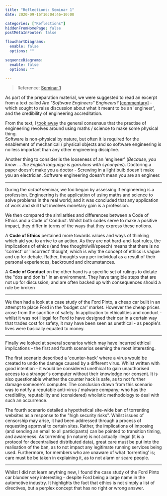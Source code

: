 ```yaml
---
title: "Reflections: Seminar 1"
date: 2020-09-16T16:04:46+10:00

categories: ["Reflections"]
hiddenFromHomePage: false
postMetaInFooter: false

flowchartDiagrams:
  enable: false
  options: ""

sequenceDiagrams: 
  enable: false
  options: ""

---
```


> Reference: [Seminar 1](../../seminars/week1)

As part of the preparation material, we were suggested to read an excerpt from a text called _Are "Software Engineers" Engineers?_ [[commentary](../../seminars/reading-are-software-engineers-engineers)] - which sought to raise discussion about what it meant to be an 'engineer', and the credibility of engineering accreditation.  

From the text, I [took away](../../seminars/reading-are-software-engineers-engineers) the general consensus that the practise of engineering revolves around using maths / science to make some physical thing.  
Software is non-physical by nature, but often it is required for the enablement of  mechanical / physical objects and so software engineering is no less important than any other engineering discipline.

Another thing to consider is the looseness of an 'engineer' (_Because, you know ... the English language is garrulous with synonyms_). Doctoring a paper doesn't make you a doctor - Screwing in a light bulb doesn't make you an electrician. Software engineering doesn't mean you are an engineer.

---

During the _actual_ seminar, we too began by assessing if engineering is a profession. Engineering is the application of using maths and science to solve problems in the real world; and it was concluded that any application of work and skill that involves monetary gain is a profession.

We then compared the similarities and differences between a Code of Ethics and a Code of Conduct. Whilst both codes serve to make a positive impact, they differ in terms of the ways that they express these notions.

A **Code of Ethics** pertained more towards values and ways of thinking which aid you to arrive to an action. As they are not hard-and-fast rules, the implications of ethics (and free thought/will/speech) means that there is no 'correct' or 'incorrect' thought, which is why the concept of ethics is vague and up for debate. Rather, thoughts vary per individual as a result of their personal experiences, backround and circumstances.

A **Code of Conduct** on the other hand is a specific set of rulings to dictate the "dos and don'ts" in an environment. They have tangible steps that are not up for discussion; and are often backed up with consequences should a rule be broken

---

We then had a look at a case study of the Ford Pinto, a cheap car built in an attempt to place Ford in the 'budget car' market. However the cheap prices arose from the sacrifice of safety. In application to ethicalities and conduct - whilst it was not illegal for Ford to have designed their car in a certain way that trades cost for safety, it may have been seen as unethical - as people's lives were basically equated to money.

---

Finally we looked at several scenarios which may have incurred ethical implications - the first and fourth scenarios seeming the most interesting.  

The first scenario described a 'counter-hack' where a virus would be created to undo the damage caused by a different virus. Whilst written with good intention - it would be considered unethical to gain unauthorised access to a stranger's computer without their knowledge nor consent. It is also questionable whether the counter hack is safe, as to not further damage someone's computer. The conclusion drawn from this scenario was to notify a reputable anti-virus / malware company; who has the credibility, reputability and (considered) wholistic methodology to deal with such an occurrence.

The fourth scenario detailed a hypothetical site-wide ban of torrenting websites as a response to the "high security risks". Whilst issues of censorship may arise, it had been addressed through a process of requesting approval to certain sites. Rather, the implications of imposing (and sending an email to all participants) can be pointed to transition timing, and awareness. As torrenting (in nature) is not actually illegal (it is a protocol for decentralised distributed data), great care must be put into the realisation of the ban, as to not impact any legitimate running services being used. Furthermore, for members who are unaware of what 'torrenting' is; care must be be taken in explaining it, as to not alarm or scare people.

---

Whilst I did not learn anything new, I found the case study of the Ford Pinto car blunder very interesting - despite Ford being a large name in the automotive industry. It highlights the fact that ethics is not simply a list of directives, but a perplex concept that has no right or wrong answer.

